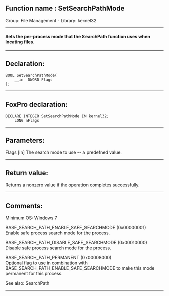 
## Function name : SetSearchPathMode
Group: File Management - Library: kernel32    
***  


#### Sets the per-process mode that the SearchPath function uses when locating files.
***  


## Declaration:
```foxpro  
BOOL SetSearchPathMode(
	__in  DWORD Flags
);  
```  
***  


## FoxPro declaration:
```foxpro  
DECLARE INTEGER SetSearchPathMode IN kernel32;
	LONG nFlags  
```  
***  


## Parameters:
Flags [in]
The search mode to use -- a predefned value.  
***  


## Return value:
Returns a nonzero value if the operation completes successfully.  
***  


## Comments:
Minimum OS: Windows 7  
  
BASE_SEARCH_PATH_ENABLE_SAFE_SEARCHMODE (0x00000001)  
Enable safe process search mode for the process.  
  
BASE_SEARCH_PATH_DISABLE_SAFE_SEARCHMODE (0x00010000)  
Disable safe process search mode for the process.  
  
BASE_SEARCH_PATH_PERMANENT (0x00008000)  
Optional flag to use in combination with BASE_SEARCH_PATH_ENABLE_SAFE_SEARCHMODE to make this mode permanent for this process.  
  
See also: SearchPath   
  
***  

